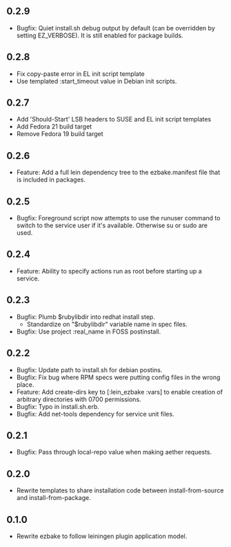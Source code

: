 ## 0.2.9
 * Bugfix: Quiet install.sh debug output by default (can be overridden by
   setting EZ_VERBOSE). It is still enabled for package builds.

## 0.2.8
 * Fix copy-paste error in EL init script template
 * Use templated :start_timeout value in Debian init scripts.

## 0.2.7
 * Add 'Should-Start' LSB headers to SUSE and EL init script templates
 * Add Fedora 21 build target
 * Remove Fedora 19 build target

## 0.2.6
 * Feature: Add a full lein dependency tree to the ezbake.manifest file that is
   included in packages.

## 0.2.5
 * Bugfix: Foreground script now attempts to use the runuser command to switch
   to the service user if it's available. Otherwise su or sudo are used.

## 0.2.4
 * Feature: Ability to specify actions run as root before
   starting up a service.

## 0.2.3
 * Bugfix: Plumb $rubylibdir into redhat install step.
   * Standardize on "$rubylibdir" variable name in spec files.
 * Bugfix: Use project :real_name in FOSS postinstall.

## 0.2.2
 * Bugfix: Update path to install.sh for debian postins.
 * Bugfix: Fix bug where RPM specs were putting config files in the wrong place.
 * Feature: Add create-dirs key to [:lein_ezbake :vars] to enable creation of
   arbitrary directories with 0700 permissions.
 * Bugfix: Typo in install.sh.erb.
 * Bugfix: Add net-tools dependency for service unit files.

## 0.2.1
 * Bugfix: Pass through local-repo value when making aether requests.

## 0.2.0
 * Rewrite templates to share installation code between install-from-source and
   install-from-package.

## 0.1.0
 * Rewrite ezbake to follow leiningen plugin application model.
